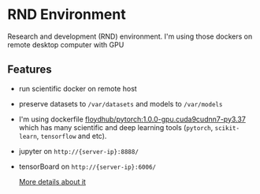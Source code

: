 # RND Environment
Research and development (RND) environment.
I'm using those dockers on remote desktop computer with GPU 

## Features
- run scientific docker on remote host
- preserve datasets to `/var/datasets`
  and models to `/var/models` 
- I'm using dockerfile [floydhub/pytorch:1.0.0-gpu.cuda9cudnn7-py3.37](https://docs.floydhub.com/guides/pytorch/)
  which has many scientific and deep learning tools
  (`pytorch`, `scikit-learn`, `tensorflow` and etc).
- jupyter on `http://{server-ip}:8888/`
- tensorBoard on `http://{server-ip}:6006/`
  
  [More details about it](https://docs.floydhub.com/guides/pytorch/)  
